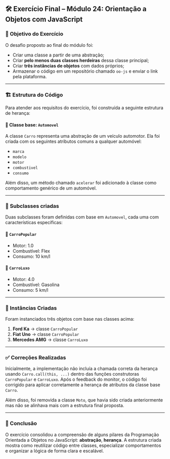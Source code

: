 
## 🛠️ Exercício Final – Módulo 24: Orientação a Objetos com JavaScript

### 🎯 Objetivo do Exercício

O desafio proposto ao final do módulo foi:

* Criar uma classe a partir de uma abstração;
* Criar **pelo menos duas classes herdeiras** dessa classe principal;
* Criar **três instâncias de objetos** com dados próprios;
* Armazenar o código em um repositório chamado `oo-js` e enviar o link pela plataforma.

---

### 🏗️ Estrutura do Código

Para atender aos requisitos do exercício, foi construída a seguinte estrutura de herança:

#### 🔹 Classe base: `Automovel`

A classe `Carro` representa uma abstração de um veículo automotor. Ela foi criada com os seguintes atributos comuns a qualquer automóvel:

* `marca`
* `modelo`
* `motor`
* `combustivel`
* `consumo`

Além disso, um método chamado `acelerar` foi adicionado à classe como comportamento genérico de um automóvel.

---

### 🧬 Subclasses criadas

Duas subclasses foram definidas com base em `Automovel`, cada uma com características específicas:

#### 🚗 `CarroPopular`

* Motor: 1.0
* Combustível: Flex
* Consumo: 10 km/l


#### 🚙 `CarroLuxo`

* Motor: 4.0
* Combustível: Gasolina
* Consumo: 5 km/l


---

### 🧾 Instâncias Criadas

Foram instanciados três objetos com base nas classes acima:

1. **Ford Ka** → classe `CarroPopular`
2. **Fiat Uno** → classe `CarroPopular`
3. **Mercedes AMG** → classe `CarroLuxo`

---

### ✅ Correções Realizadas

Inicialmente, a implementação não incluía a chamada correta da herança usando `Carro.call(this, ...)` dentro das funções construtoras `CarroPopular` e `CarroLuxo`. Após o feedback do monitor, o código foi corrigido para aplicar corretamente a herança de atributos da classe base `Carro`.

Além disso, foi removida a classe `Moto`, que havia sido criada anteriormente mas não se alinhava mais com a estrutura final proposta.

---

### 🧠 Conclusão

O exercício consolidou a compreensão de alguns pilares da Programação Orientada a Objetos no JavaScript: **abstração**, **herança**. A estrutura criada mostra como reutilizar código entre classes, especializar comportamentos e organizar a lógica de forma clara e escalável.
